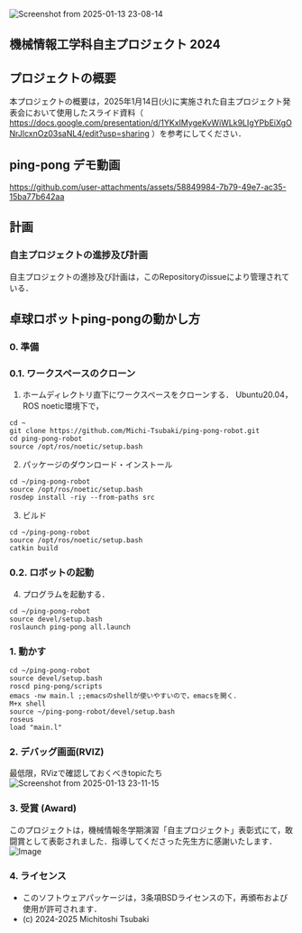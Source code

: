 ![Screenshot from 2025-01-13 23-08-14](https://github.com/user-attachments/assets/e43ff8e6-4381-4f09-beb6-0cadd1e39547)

## 機械情報工学科自主プロジェクト 2024

## プロジェクトの概要
本プロジェクトの概要は，2025年1月14日(火)に実施された自主プロジェクト発表会において使用したスライド資料（ https://docs.google.com/presentation/d/1YKxIMygeKvWiWLk9LIgYPbEiXgONrJlcxnOz03saNL4/edit?usp=sharing ）を参考にしてください．

## ping-pong デモ動画

https://github.com/user-attachments/assets/58849984-7b79-49e7-ac35-15ba77b642aa

## 計画
### 自主プロジェクトの進捗及び計画
自主プロジェクトの進捗及び計画は，このRepositoryのissueにより管理されている．

## 卓球ロボットping-pongの動かし方
### 0. 準備
### 0.1. ワークスペースのクローン
1. ホームディレクトリ直下にワークスペースをクローンする．
Ubuntu20.04，ROS noetic環境下で，
```
cd ~
git clone https://github.com/Michi-Tsubaki/ping-pong-robot.git
cd ping-pong-robot
source /opt/ros/noetic/setup.bash
```

2. パッケージのダウンロード・インストール
```
cd ~/ping-pong-robot
source /opt/ros/noetic/setup.bash
rosdep install -riy --from-paths src
```
3. ビルド
```
cd ~/ping-pong-robot
source /opt/ros/noetic/setup.bash
catkin build
```

### 0.2. ロボットの起動
4. プログラムを起動する．
```
cd ~/ping-pong-robot
source devel/setup.bash
roslaunch ping-pong all.launch
```


### 1. 動かす
```
cd ~/ping-pong-robot
source devel/setup.bash
roscd ping-pong/scripts
emacs -nw main.l ;;emacsのshellが使いやすいので，emacsを開く．
M+x shell
source ~/ping-pong-robot/devel/setup.bash
roseus
load "main.l"
```

### 2. デバッグ画面(RVIZ)
最低限，RVizで確認しておくべきtopicたち
![Screenshot from 2025-01-13 23-11-15](https://github.com/user-attachments/assets/e7c7a252-34e4-4e2f-a804-e5e31668f6c8)

### 3. 受賞 (Award)
このプロジェクトは，機械情報冬学期演習「自主プロジェクト」表彰式にて，敢闘賞として表彰されました．指導してくださった先生方に感謝いたします．
![Image](https://github.com/user-attachments/assets/723c9829-8797-4f25-b332-9214db8398d4)

### 4. ライセンス
* このソフトウェアパッケージは，3条項BSDライセンスの下，再頒布および使用が許可されます．
* (c) 2024-2025 Michitoshi Tsubaki
